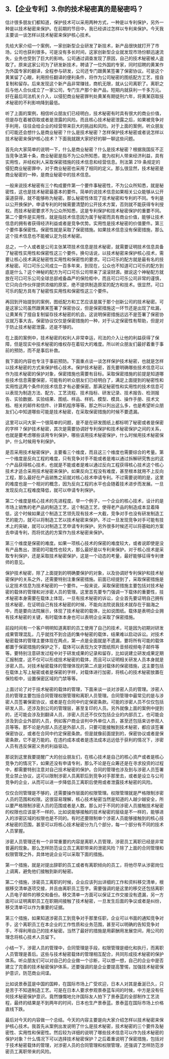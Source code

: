 ## 3.【企业专利】3.你的技术秘密真的是秘密吗？
估计很多朋友们都知道，保护技术可以采用两种方式，一种是以专利保护，另外一种是以技术秘密来保护。在前期的节目中，我已经讲过怎样以专利来保护。今天我主要谈一谈怎样以技术秘密来保护核心技术。


先给大家介绍一个案例，一家创新型企业研发了新技术，新产品很快就打开了市场，公司也获利很多。可是没有多长时间，这家创新型企业就发现市场份额迅速流失，业务也受到了巨大的影响。公司通过调查发现了原因，自己的技术秘密被人盗取了。原来这家公司为了研发新技术，聘请了一位外国的专家，同时招聘的黄某作为外国专家的翻译，全程参与研发，公司还专门跟黄某签署了保密协议。可是这个黄某留了心眼，利用担任翻译的便利条件，将作为公司秘密的图纸配方工艺，擅自复制和留存。后来发现这个新产品非常赚钱，商机无限，就从公司离职了。离职之后与他人合伙成立了一家公司，专门生产那个新产品，短期内就获利一千多万元。好在最后司法机关介入，以侵犯商业秘密罪判处黄某有期徒刑六年，将黄某窃取技术秘密的不利影响降到最低。


听了上面的案例，相信听众朋友们已经明白，技术秘密有时具有很大的商业价值，但是存在着被窃取或者是泄露的风险。而且核心技术秘密泄露之后，如果被竞争对手利用，往往会给企业的经营带来巨大的挑战和风险。对于上面的案例，听众朋友们可能还会想什么是商业秘密？什么是技术秘密？怎样保护技术秘密或者说怎样以技术秘密来保护核心技术？下面我就跟大家好好的聊一聊这些问题。


首先向大家简单的说明一下，什么是商业秘密？什么是技术秘密？根据我国反不正当竞争法第十条，商业秘密是指不为公众所知悉，能为权利人带来经济利益，具有实用性，并经权利人采取保密措施的技术信息和经营信息。刑法第 219 条规定的侵犯商业秘密罪中，对于商业秘密也采用了相同的定义。那么很显然，技术秘密是商业秘密的一种，是商业秘密中的技术信息。


一般来说技术秘密有三个构成要件第一个要件事秘密性，不为公众所知悉，就是秘密性，这也是技术秘密最基本的要件。简单的说技术信息如果相关公众能够从公开渠道获得，就不能够称为秘密。那么秘密性体现了技术秘密和专利的不同。专利是以公开换保护，申请专利的时候需要清楚的公开技术方案，否则就不能获得专利授权。而技术秘密要求不为公众所知悉，这是专利保护和技术秘密保护的重要不同。第二个要件是实用性，就是指技术信息因为属于秘密而具有商业价值，能够让技术信息的拥有者获得经济利益或者是竞争优势。实用性是技术秘密的价值要件。第三个要件事保密性。保密性就是采取了保密措施。如果技术信息没有保密措施，那么这个技术信息也不能被认定为技术秘密。


总之，一个人或者是公司主张某项技术信息是技术秘密，就需要证明技术信息具备了秘密性实用性和保密性这三个要件。换句话说，以技术秘密来保护核心技术，需要让核心技术满足秘密性实用性和保密性的要求。可口可乐的配方就是最有名的技术秘密。可口可乐公司成立一百多年来，到现在，公众也不知道可口可乐的配方到底是什么？这个神秘的配方为可口可乐公司带来了滚滚财源。据说这个神秘配方就放在可口可乐公司全球总部戒备森严的保险柜中，而且可口可乐公司非常的谨慎，它只向合作伙伴提供浓缩的原浆，绝不提供制造原浆的配方和技术。很显然，可口可乐的配方具有了秘密性实用性和保密性这三个要件。


再回到开始提到的案例，图纸配方和工艺应该是属于那个创新公司的技术秘密。可是这家公司虽然跟黄某签署了保密协议，但是保密措施这一环节还是出现了纰漏，让黄某有了擅自复制留存技术秘密的机会。这说明保密措施远远不是签署了保密协议就万事大吉。保密协议仅仅是保密措施的一种，对于认定保密性有帮助，但是对于防止技术秘密泄露，还是不够的。


在上面的案例中，技术秘密的权利人非常幸运，司法的介入让他的利益获得了保障，但是现实中技术秘密的维权存在着较大的难度。所以听众朋友们最好着重于事前的预防，而不是事后补救。


我下面的内容也专注于事前预防。下面重点谈一谈怎样保护技术秘密，也就是怎样以技术秘密的方式来保护核心技术。保护技术秘密，首先要明确哪些技术信息可以作为技术秘密的保护对象，保密措施也需要有目标。采取保密措施的前提是知道哪些技术信息需要保密，可能有的听众朋友们已经明白了，满足上面提到的秘密性和实用性这两个条件的技术信息才有必要保密。那满足秘密性和实用性的技术信息可以表现为制造方法、配方、工艺流程、技术指标、研发记录、技术报告、检测报告、实验数据、实验结果、图纸、样品、样机、模型、模具、操作手册、技术文档、相关的邮件和信件、计算机程序等等。那之所以列出这么多，也是希望听众朋友们心中知道哪些可能是技术秘密，在采取保密措施的时候不要遗漏。


这里可以问大家一个很简单的问题，是不是在研发图纸上都标明了秘密或者是保密的字样？保护技术秘密，其次是需要协调好专利保护和技术秘密保护之间的关系，也就是要考虑哪些该用专利保护，哪些该用技术秘密保护，什么时候用技术秘密保护，什么时候用专利保护。


是否采用技术秘密保护，主要看三个维度，而且这三个维度也需要综合的考量。第一个维度是反向工程的难度，只有竞争对手不能或者是难以通过拆解研究售出的这个产品获得核心技术，也就是不能或者是难以通过反向工程获得核心技术这个核心技术才适合采用技术秘密来保护。如果反向工程没有难度，甚至根本就用不上反向工程，那么最好在产品销售之前就对核心技术申请专利。不过需要说明的是，这里的难度也是一个相对的概念，因为反向工程的水平也会随着技术进步而发展。一旦发现反向工程难度降低，就可以申请专利保护。


第二个维度是核心技术的先进程度。举一个例子，一个企业的核心技术，设计的是市场上销售的老产品的制造工艺，这个制造工艺，使得老产品的制造成本显着降低，这个时候如果这个制造工艺领先现有技术一大截，竞争对手也没有研发制造工艺的能力，就可以将制造工艺以技术秘密来保护。不过一旦发现竞争对手可能有技术上的突破，就可以对制造工艺申请专利保护。另外很多时候还可以将基础的方案去申请专利，而将优选的方案作为技术秘密来保护。


第三个维度是保密的难度。如果一项核心技术的保密的难度较大，或者说即使是没有产品售出，泄密的可能性也较大，那么最好是以专利来保护。对于核心技术是采取专利保护，还是采取技术秘密保护，这是一个动态的考量，最好能够征得专利律师的意见。


保护技术秘密，除了上面提到的明确要保护的对象，以及协调好专利保护和技术秘密保护的关系之外，还需要特别注重保密措施。前面已经提到了，采取保密措施是认定技术信息为技术秘密的一个要件。一般来说，采取保密措施主要包括对技术秘密的载体的管理和对涉密人员的管理。这里首先要专门强调一下载体的重要性，技术秘密本身需要在载体上体现，一旦有技术秘密的诉讼，企业首先要证明自己拥有技术秘密，在证明自己有技术秘密的时候，不能向法院说我技术就存在于脑海之中，而是要向法院展示，体现了技术秘密的载体，比如说图纸。载体是表明企业拥有技术秘密的关键，有时载体本身也可以表明企业采取了保密措施。


前段时间有一个客户明明知道离职的员工使用了自己的技术，可是因为初期对研发成果管理混乱，几乎就找不到合适的集中秘密的载体，结果难以启动诉讼。对技术秘密载体的管理主要体现在两点，第一点是全面就是不遗漏，要将所有可能的载体都置于保密措施的保护之下，载体可以表现为文字图纸照片音频视频电子邮件等等。要特别注意研发过程中对于研发成果的记录和留存，比如说建立研发成果定期汇报制度，这不仅可以形成技术秘密的载体，而且可以证明相关研发人员本身就是涉密人员。对技术秘密载体的管理体现的第二点是对载体的保密措施，这主要包括在载体上写上秘密或者是保密的字样，对载体进行加密，将核心的技术秘密放置在保险柜中，设置保密区域的门禁等等。


上面讨论了对于技术秘密的载体的管理，下面来谈一谈对涉密人员的管理。涉密人员的管理主要包括合同管理权限管理和离职人员管理。合同管理中最常见的是与涉密人员签署保密协议，或者是在合同中约定保密条款。可能的涉密人员不仅仅包括研发人员，还涉及到公司的管理层，甚至复印的人员。另外就像上面的案例中提到的，还可能会涉及到翻译人员，涉密人员还不仅仅包括企业的内部员工，也可能会涉及到企业外部的人员，例如客户商业谈判中外单位人员，甚至还包括来访参观人员等等。那不论是内部人员还是外部人员，只要可能接触到技术秘密，都应该签署保密协议，或者在合同中约定保密条款。但是就像前面提到的，保密协议或者是保密条款，它不是万能的。在违约成本或者是违法成本远远低于获利的情况下，涉密人员有违反保密义务的利益驱动。


那说到这里我要提醒广大的创业朋友们，在核心技术是自己的核心资产或者是核心竞争力的情况下，如果还没有申请专利，那么不论是在众筹还是在寻求投资的过程中，都需要特别注意对自己技术秘密的保护。合同的管理也涉及到与涉密人员签署竞业禁止协议，这可以限制涉密人员离职后到竞争对手那里去，或者是设立与公司竞争的企业，从而可以进一步降低员工离职后使用或者泄露技术秘密的风险。


仅仅合同管理是不够的，还需要操作层面的权限管理。权限管理就是严格限制涉密人员的范围和权限。这很容易理解，核心技术秘密当然是知道的人越少越安全，所以要严格限制涉密人员的范围或者是人数。那么对于不同的涉密人员接触技术秘密的权限也应该是不一样的，比如说能够接触的技术秘密的层级是不一样的，能够进入的涉密区域的权限也是不同的。有时还要限制单个涉密人员能够接触到的核心技术秘密的范围，甚至可以将核心技术秘密分为几个部分，每一个部分有不同的技术人员掌握。


涉密人员管理还有一个非常重要的内容是离职人员管理，涉密员工离职已经是非常普遍的现象。那么怎样防范设立员工离职带来的泄密风险？除了上面的合同管理和权限管理之外，具体地说企业可以采取下面的措施。


第一个措施，就是对提出辞职的员工或者有离职倾向的员工，将他尽早从涉密岗位上调离，避免他们接触到新的秘密。


第二个措施，涉密员工离职的时候，企业应该列出详细的工作和资料移交清单，根据移交清单逐项交接，并且由离职员工签字。需要强调的是这里的移交还包括离职人员电子邮件的移交和备份。移交清单一方面可以保证工作交接没有遗漏，另一方面可以证明离职员工在职期间接触了技术秘密，一旦发生后面的争议或者是纠纷，移交清单可以作为重要的证据。


第三个措施，如果知道涉密员工到竞争对手那里任职，企业可以书面的通知竞争对手，这个离职员工在本企业的工作性质和业务范围，甚至可以明确的告知竞争对手，不得利用自己的技术秘密。当然了最好的措施是用薪酬用发展空间，用公司的理念将核心技术人员留下。


小结一下，涉密人员的管理中，合同管理是手段，权限管理是细化和执行，而离职人员管理是善后。这些与技术秘密载体的管理相互配合，共同形成技术秘密的保护体系。听众朋友们可以对自己的企业做一个诊断，可以想一想，自己的企业中是否建立了完善的技术秘密保护体系，还要强调的是企业要提高警惕，加强技术秘密保护意识，防范商业间谍。


比如说景泰蓝是中国的国粹，在国际市场上广受欢迎，日本人对其是垂涎已久，只是苦于不知道制造工艺。可是在日本人要求参观景泰蓝车间的时候，中方是没有任何技术秘密保护意识。竟然慷慨地允许国际友人拍下了景泰蓝的全部制作工艺流程，最终的结果是不到两年的时间，日本也生产景泰蓝。景泰蓝在国际市场上价格直线下跌。


最后对今天的内容做一个总结。今天的内容主要是向大家介绍怎样以技术秘密来保护核心技术。我首先从案例出发说明了什么是技术秘密，技术秘密的三个要件及秘密性、实用性和保密性。然后较为详细的说明了哪些技术信息可以作为技术秘密的保护对象？什么情况下可以选择技术秘密保护？之后着重说明了保密措施，包括对于技术秘密载体的管理，对涉密人员的合同管理和权限管理，还强调了怎样防范涉密员工离职带来的风险。

